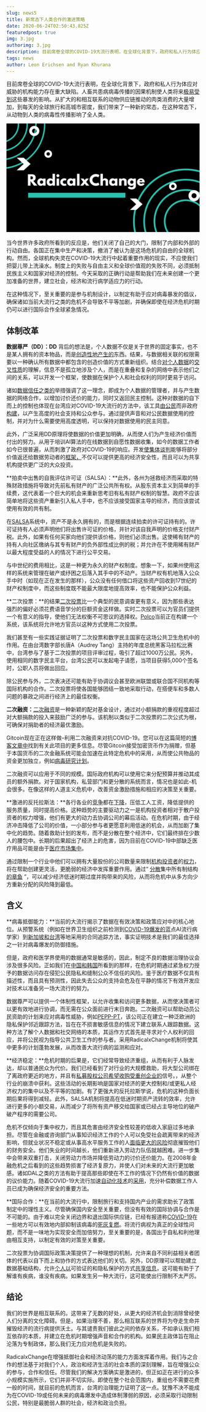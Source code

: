 ```yaml
---
slug: news5
title: 新常态下人类合作的激进策略
date: 2020-06-24T02:50:43.825Z
featuredpost: true
img: 3.jpg
authorimg: 3.jpg
description: 目前席卷全球的COVID-19大流行表明，在全球化背景下，政府和私人行为体应对威胁的机构能力存在重大缺陷。人畜共患病病毒传播的因果机制使人类将来极易受到这些暴发的影响。从扩大的和相互联系的动物供应链推动的肉类消费的大量增加，到每天的全球旅行和高城市密度，我们带来了一种新的常态，在这种常态下，从动物到人类的病毒性传播影响了全人类。
tags: news
author: Leon Erichsen and Ryan Khurana
---
```

目前席卷全球的COVID-19大流行表明，在全球化背景下，政府和私人行为体应对威胁的机构能力存在重大缺陷。人畜共患病病毒传播的因果机制使人类将来[极易受到](http://nautil.us/issue/83/intelligence/the-man-who-saw-the-pandemic-coming)这些暴发的影响。从扩大的和相互联系的动物供应链推动的肉类消费的大量增加，到每天的全球旅行和高城市密度，我们带来了一种新的常态，在这种常态下，从动物到人类的病毒性传播影响了全人类。

![rxc](1.jpg)

当今世界许多政府所看到的反应是，他们关闭了自己的大门，限制了内部和外部的行动自由。各国正在集中生产和决策，撤消了被认为是这场危机的自由的全球机构。然而，全球机构失灵在COVID-19大流行中起着重要作用的现实，不应使我们把婴儿带上洗澡水。制度上的失败与自由主义和全球价值观的失败不同，必须抵制民族主义和国家对经济的控制。今天采取的正确行动是帮助我们在未来创建一个更加准备的世界，建立社会，经济和流行病学适应力的行动。

在这种情况下，至关重要的是参与机制设计，以制定有助于应对病毒暴发的倡议，确保诸如当前大流行之类的危机不会导致不平等加剧，并确保即使在经济危机时期仍可以进行国际合作全球紧急情况。

## 体制改革

**数据尊严（DD）：DD** 背后的想法是，个人数据不仅是关于世界的固定事实，也不是某人拥有的资本物品，而是[创造性地产生的](https://www.radicalxchange.org/blog/posts/2019-1-5-ydij2t/)东西。结果，与数据相关联的权限需要以一种确认所有数据中都包含的创造价值的方式重新组织。结合[对个人数据](https://www.radicalxchange.org/blog/posts/2019-10-24-uh78r5/)的[交叉性质](https://www.radicalxchange.org/blog/posts/2019-10-24-uh78r5/)的理解，信息不是孤立地涉及个人，而是在重叠和复杂的网络中表示他们之间的关系，可以开发一个框架，使数据在保护个人和社会权利的同时更易于访问。

诸如[数据信任之类的](https://www.cigionline.org/articles/what-data-trust)举措强调了这一理念，即成为个人数据的管理者，并与产生数据的网络合作，以增加讨价还价的能力，同时又返回民主控制。这种对数据的自下而上的控制也体现在台湾应对COVID-19大流行的方法中，该工具[由公民](https://www.csmonitor.com/World/Asia-Pacific/2020/0408/The-web-s-a-threat-to-democracy-Think-again-Taiwan-says)而非政府[构建](https://www.csmonitor.com/World/Asia-Pacific/2020/0408/The-web-s-a-threat-to-democracy-Think-again-Taiwan-says)，以产生高度的社会支持和公众参与。通过提供声音和对公民数据使用的控制，并对为什么需要使用高度透明，可以保持对数据使用的民主同意。

此外，广泛采用DD原理将使数据的价值更加明确，从而使人们为产生经济价值而付出的努力。从用于培训AI算法的在线数据到自愿性数据收集，如今的数据工作者如今已很普遍，从而刺激了政府对COVID-19的响应。开发[使集体谈判](https://www.radicalxchange.org/wp-content/uploads/2020/03/DFA.pdf)能够将部分价值返还给数据劳动者的[框架，](https://www.radicalxchange.org/wp-content/uploads/2020/03/DFA.pdf)不仅可以提供更高的经济安全性，而且可以为共享机构提供更广泛的大众投资。

**拍卖中出售的自我评估许可证（SALSA）：**此外，各州为拯救经济而采取的特殊财政措施将导致对先前私有财产的广泛公共所有权。从股东资本主义到简单的手续费，这代表着一个巨大的机会来重新思考旧有私有财产权制的智慧。政府不应该简单地将这些资产重新引入私人手中，也不应该接受国家主导的经济，而应该尝试使用有效的共有制。

在[SALSA](http://radicalmarkets.com/chapters/property-is-monopoly/)系统中，资产不是永久拥有的，而是根据连续拍卖的许可证持有的。许可证持有人必须声明他们将出售许可证的价格，并针对该自我声明的价格支付财产税。此外，如果有任何买家向他们提供该价格，则他们必须出售。这使稀有财产的持有人向社区缴纳与其专有财产的负外部性成比例的税；并允许在不使用稀有财产以最大程度受益的人的情况下进行公平交易。

与中世纪的费用相比，这是一种更为永久的财产权制度。想象一下，如果州使用这样的系统来管理在破产或纾困之后落入其手中的不动产。当财产权有机地落入公众手中时（如现在正在发生的那样），公众没有任何借口将这些资产回收到17世纪的财产权制度中，而这些制度既不能最大限度地提高效率，也不能保护公众利益。

**二次投票：**的结果[二次投票](https://en.wikipedia.org/wiki/Quadratic_voting)比一个典型的民意调查更有意义，因为那些表达强烈的偏好必须花费语音学分的巨额资金这样做。实时二次投票可以为官员们提供一个有意义的指导，使他们无法权衡不可思议的选择权。[Polco](https://polco.us/n/landing)当前正在构建一个系统，该系统将允许地方官员以这种方式使用二次投票。

我们甚至有一些实践证据证明了二次投票和数字民主国家在这场公共卫生危机中的作用。在由台湾数字部长唐A（Audrey Tang）主持的年度总统黑客马拉松比赛中，台湾参与了基于二次投票的项目评审过程，吸引了超过1000万公民。另外，使用相同的数字民主平台，台湾公民可以发起电子请愿，当项目获得5,000个签名时，公职人员将做出回应。

除公民参与外，二次表决还可能有助于协调议会甚至欧洲联盟或联合国不同机构等国际机构的合作。二次投票将使各国能够团结一致地采取行动，在搭便车和多数人问题的暴政之间进行经济上的最佳权衡。

**二次融资：**[二次融资](https://papers.ssrn.com/sol3/papers.cfm?abstract_id=3243656)是一种新颖的配对基金设计，通过对小额捐款的重视程度超过对大额捐款的投入来鼓励广泛的参与。该机制以类似于二次投票的二次公式为根，可确保对捐助者的经济最优激励。

Gitcoin现在正在这样做–利用二次融资来对抗COVID-19。您可以在这篇简短的[博客文章中](https://www.radicalxchange.org/blog/posts/gitcoin-fighting-covid-19-with-quadratic-finance/)找到有关此项目的更多信息。尽管Gitcoin接受加密货币作为捐赠，但基于本国货币的二次金融系统可能会加速在此特定危机中的采用，从而使公共物品的资金更加独立，例如[病毒研究计划](https://science.sciencemag.org/content/359/6378/872.summary)。

二次融资可以应用于不同的规模。国际政府机构可以使用它来分配预算并推动其成员的额外捐款。对于国家机构，私营部门和更分散的系统而言，情况也是如此-机会很多。在像这样的人道主义危机中，改善资金激励措施和相应的决策至关重要。

**激进的反托拉斯法：**各行各业的[竞争](https://papers.ssrn.com/sol3/papers.cfm?abstract_id=3489965)都在[下降](https://papers.ssrn.com/sol3/papers.cfm?abstract_id=3489965)，压低工人工资，降低提供的服务质量，同时提高价格。这种趋势的主要驱动力之一是机构投资者相对于散户投资者的权力增强，他们有更大的动力去协调公司的幕后活动。在危机时期，由于经济冲击降低了公司的价值，一小部分参与者更愿意利用低迷的机会，从而加剧了集中化的趋势。随着救助计划的发布，而不是分散在整个经济中，它们最终排在少数人的腰包中。长期的后果超出了经济上的危害，因为目前在COVID-19中部缺乏医疗用品可能是由于[医疗市场集中](https://mattstoller.substack.com/p/how-bad-antitrust-enforcers-kill?token=eyJ1c2VyX2lkIjoyNTQ1MjIxLCJwb3N0X2lkIjozNDI0MjMsIl8iOiJIMFI4eSIsImlhdCI6MTU4NjgwMzQ0NCwiZXhwIjoxNTg2ODA3MDQ0LCJpc3MiOiJwdWItMTE1MjQiLCJzdWIiOiJwb3N0LXJlYWN0aW9uIn0.O5TPDPLXsm8gqxAT-n5pBoHhP_CDqpHt4wsG2fnrIds)。

通过限制一个行业中他们可以拥有大量股份的公司数量来限制[机构投资者](https://papers.ssrn.com/sol3/papers.cfm?abstract_id=2872754)的[权力](https://papers.ssrn.com/sol3/papers.cfm?abstract_id=2872754)，将在帮助创建更灵活，更脆弱的经济中发挥重要作用。通过“ [分散](http://radicalmarkets.com/chapters/dismembering-the-octopus/)集中所有制结构[的章鱼](http://radicalmarkets.com/chapters/dismembering-the-octopus/) ”，可以减少经济低迷时期过度并购带来的风险，从而将危机中从多方向少方重新分配的风险降到最低。

## 含义

**病毒抵御能力：**当前的大流行揭示了数据在有效决策和政策应对中的核心地位。从预警系统（例如在世界卫生组织之前检测到[COVID-19爆发的](https://www.wired.com/story/ai-epidemiologist-wuhan-public-health-warnings/)蓝点AI流行病学家）到[新加坡和台湾](https://www.city-journal.org/covid-19-and-technology)等地采用的合同追踪方法，事实证明技术是我们的最佳选择之一针对病毒爆发的防御措施。[](https://www.city-journal.org/covid-19-and-technology)

但是，政府和医学界使用的数据通常是敏感的，因此，制定不良的数据治理协议会涉及很多风险。正如我们在[中国和韩国](https://lincolnpolicy.org/2020/04/06/how-east-asian-countries-are-using-technology-to-contain-covid-19/)所看到的那样，在危机时期通过紧急权力授予的数据访问存在侵犯公民隐私和缝制公众不信任的风险。鉴于医疗数据不仅具有描述性，而且具有预测性，因此失去公众的支持会危及在平静的情况下有效开发应对技术以准备另一场大流行的努力。

数据尊严可以提供一个体制性框架，以允许收集和访问更多数据，从而使决策者可以更有效地进行协调，而无需在公众面前进行末日奔跑。二次融资可以帮助动员公民资助的计划来应对病毒性威胁，例如[PEPP-PT](https://www.pepp-pt.org/)，该公司正在建立一种泛欧洲的隐私保护邻近跟踪方法，旨在在不损害敏感信息的情况下建立联系人跟踪数据。这种方法了解个人数据和社交网络的本质，其运作方式首先是寻求对个人权利的回应，并将公民视为指导公共卫生工作的参与者。采用RadicalxChange机制将使其中更多的计划蓬勃发展，从而改善大流行病的监测和应对。

**经济稳定：**危机时期的后果是，它们经常导致经济重组，从而有利于人脉发达，却以普通民众为代价。我们已经看到了对行业的大规模救助，将大型公司绑在了离政府更近的地方，并且有[私募股权公司希望收购受重创企业的](https://www.euromoney.com/article/b1l0r609mm870v/private-equity-can-be-the-big-winner-from-covid-19-sell-off)信号。[](https://www.euromoney.com/article/b1l0r609mm870v/private-equity-can-be-the-big-winner-from-covid-19-sell-off)，从整个行业的崩溃中获利。这些活动的长期影响是国家对经济的更大控制和/或更私人经济权力的集中以及不平等的加剧。有了更强大的反托拉斯学说，危机的这种负面长期后果将得到减轻。此外，SALSA机制将提高在低迷时期资产流转的效率，允许进行更多的小额交易，从而减少了将所有资产移交给国家或已经占主导地位的破产破产程序的需要公司。

危机不仅倾向于集中权力，而且其危害由经济安全性较差的低收入家庭过多地承担。尽管在金融或咨询部门从事知识经济工作的个人可以免受社会疏离带来的经济影响，但就业状况不稳定或从事高水平服务工作的人[面临更大的风险](https://coronavirus.jhu.edu/from-our-experts/the-unequal-cost-of-social-distancing)彻底摧毁他们的财务安全。他们失业的时间越长，他们重新进入劳动力队伍就越困难。进一步集中会带来双重打击，关闭劳动力市场并降低劳动力的讨价还价能力。在2008年金融危机之后看到的这些趋势损害了经济复原力，并使人们对未来的大流行更加敏感。诸如DAL之类的方法有助于提高那些即使在不工作的情况下仍然有价值的数据的议价能力。随着COVID-19大流行加速[自动化技术](https://www.nytimes.com/2020/04/10/business/coronavirus-workplace-automation.html)的[采用](https://www.nytimes.com/2020/04/10/business/coronavirus-workplace-automation.html)，充分补偿数据工作人员已成为确保经济安全的重要方法。

**国际合作：**在当前的大流行中，限制旅行和支持国内产业的需求助长了政策制定中的理性主义。尽管确保国内安全至关重要，但没有有效的国际协调与合作是不可能的。由于难以完全关闭边界和退出国际供应链，已经有报道称[COVID-19](https://www.straitstimes.com/singapore/health/most-workplaces-to-close-schools-will-move-to-full-home-based-learning-from-next)在一些地方可以有效地内部抑制该病毒的[死灰复燃](https://www.straitstimes.com/singapore/health/most-workplaces-to-close-schools-will-move-to-full-home-based-learning-from-next)。将流行病视为真正的全球性问题，而不是一味地为实现安全而加倍努力，至关重要的是，各国出于自私和利他理由相互支持，以制定有效的对策至关重要。

二次投票为协调国际政策决策提供了一种理想的机制，允许来自不同利益相关者团体的代表以自下而上和协作的方式表达他们的关切。另外，DD原理可以帮助建立数据基础结构，允许[个人以](https://papers.ssrn.com/sol3/papers.cfm?abstract_id=3375436)可验证的和隐私保护的方式[共享信息](https://papers.ssrn.com/sol3/papers.cfm?abstract_id=3375436)，这可能有助于了解谁有疾病，谁没有疾病。如果发生另一种大流行，这可能使出行限制不太严厉。

## 结论

我们的世界是相互联系的。这带来了无数的好处，从更大的经济机会到消除曾经使人们分离的文化障碍。但是，如果治理不善，那么相互联系的世界将为夺走生命并摧毁经济的流行病提供沃土。与其谴责我们彼此之间的依存关系，不如承认我们相互依存的本质，并建立在危机时期增强声音和合作的机构。如果民主政体旨在阻止沦落为专制政体，那么我们无力应对危机是失败的。

RadicalxChange在增强抵御社会和经济动荡的能力方面发挥着作用。我们与之合作的想法基于对我们个人，政治和经济生活的社会本质的深刻理解，旨在增强公众的参与，合作和信任。尽管我们的解决方案确实是激进的，但正如正在进行的众多小规模实施所示，它们并非不切实际。即使在整个社会范围内，重组也不需要花费一般的时间，就目前的危机而言，台湾的治理能力证明了这一点。犹豫不决不能成为在COVID-19或任何未来的病毒爆发中造成体制薄弱的原因，必须采取行动限制公民，特别是最脆弱人群的社会，经济和政治负担。